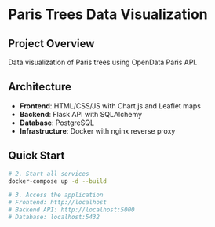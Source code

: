 # Paris Trees Data Visualization


## Project Overview
Data visualization of Paris trees using OpenData Paris API.

## Architecture
- **Frontend**: HTML/CSS/JS with Chart.js and Leaflet maps
- **Backend**: Flask API with SQLAlchemy
- **Database**: PostgreSQL
- **Infrastructure**: Docker with nginx reverse proxy

## Quick Start

```bash
# 2. Start all services
docker-compose up -d --build

# 3. Access the application
# Frontend: http://localhost
# Backend API: http://localhost:5000
# Database: localhost:5432

